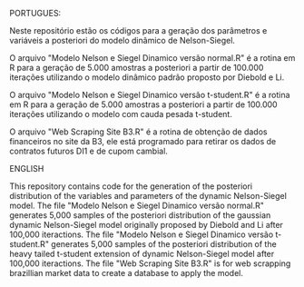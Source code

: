 PORTUGUES:

Neste repositório estão os códigos para a geração dos parâmetros e variáveis a posteriori do modelo dinâmico de Nelson-Siegel.

O arquivo "Modelo Nelson e Siegel Dinamico versão normal.R" é a rotina em R para a geração de 5.000 amostras a posteriori a partir de 100.000 iterações utilizando o modelo dinâmico padrão proposto por Diebold e Li.

O arquivo "Modelo Nelson e Siegel Dinamico versão t-student.R" é a rotina em R para a geração de 5.000 amostras a posteriori a partir de 100.000 iterações utilizando o modelo com cauda pesada t-student.

O arquivo "Web Scraping Site B3.R" é a rotina de obtenção de dados financeiros no site da B3, ele está programado para retirar os dados de contratos futuros DI1 e de cupom cambial.



ENGLISH

This repository contains code for the generation of the posteriori distribution of the variables and parameters of the dynamic Nelson-Siegel model.
The file "Modelo Nelson e Siegel Dinamico versão normal.R" generates 5,000 samples of the posteriori distribution of the gaussian dynamic Nelson-Siegel model originally proposed by Diebold and Li after 100,000 iteractions.
The file "Modelo Nelson e Siegel Dinamico versão t-student.R" generates 5,000 samples of the posteriori distribution of the heavy tailed t-student extension of dynamic Nelson-Siegel model after 100,000 iteractions.
The file "Web Scraping Site B3.R" is for web scrapping brazillian market data to create a database to apply the model.
